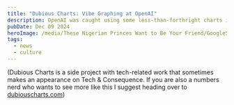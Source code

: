 ```yaml
---
title: "Dubious Charts: Vibe Graphing at OpenAI"
description: OpenAI was caught using some less-than-forthright charts in its latest presentation
pubDate: Dec 09 2024
heroImage: /media/These Nigerian Princes Want to Be Your Friend/GoogleSpamfeatured.png
tags:
  - news
  - culture
---
```


(Dubious Charts is a side project with tech-related work that sometimes makes an appearance on Tech & Consequence. If you are also a numbers nerd who wants to see more like this I suggest heading over to [dubiouscharts.com](https://dubiouscharts.com/))

